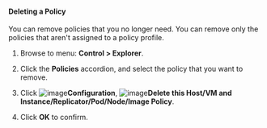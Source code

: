 #### Deleting a Policy

You can remove policies that you no longer need. You can remove only the policies that aren't assigned to a policy profile.

1. Browse to menu: **Control > Explorer**.

2. Click the **Policies** accordion, and select the policy that you want to remove.

3. Click ![image](../images/1847.png)**Configuration**, ![image](../images/1861.png)**Delete this Host/VM and Instance/Replicator/Pod/Node/Image Policy**.

4. Click **OK** to confirm.
